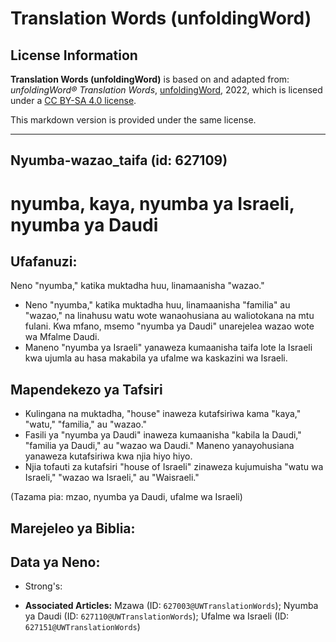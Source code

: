 # Translation Words (unfoldingWord)

## License Information

**Translation Words (unfoldingWord)** is based on and adapted from: _unfoldingWord® Translation Words_, [unfoldingWord](https://unfoldingword.org/utw), 2022, which is licensed under a [CC BY-SA 4.0 license](https://creativecommons.org/licenses/by-sa/4.0/legalcode.en).

This markdown version is provided under the same license.



--------------------------------

## Nyumba-wazao_taifa (id: 627109)

nyumba, kaya, nyumba ya Israeli, nyumba ya Daudi
================================================

Ufafanuzi:
----------

Neno "nyumba," katika muktadha huu, linamaanisha "wazao."

* Neno "nyumba," katika muktadha huu, linamaanisha "familia" au "wazao," na linahusu watu wote wanaohusiana au waliotokana na mtu fulani. Kwa mfano, msemo "nyumba ya Daudi" unarejelea wazao wote wa Mfalme Daudi.
* Maneno "nyumba ya Israeli" yanaweza kumaanisha taifa lote la Israeli kwa ujumla au hasa makabila ya ufalme wa kaskazini wa Israeli.

Mapendekezo ya Tafsiri
----------------------

* Kulingana na muktadha, "house" inaweza kutafsiriwa kama "kaya," "watu," "familia," au "wazao."
* Fasili ya "nyumba ya Daudi" inaweza kumaanisha "kabila la Daudi," "familia ya Daudi," au "wazao wa Daudi." Maneno yanayohusiana yanaweza kutafsiriwa kwa njia hiyo hiyo.
* Njia tofauti za kutafsiri "house of Israeli" zinaweza kujumuisha "watu wa Israeli," "wazao wa Israeli," au "Waisraeli."

(Tazama pia: mzao, nyumba ya Daudi, ufalme wa Israeli)

Marejeleo ya Biblia:
--------------------

Data ya Neno:
-------------

* Strong's:

* **Associated Articles:** Mzawa (ID: `627003@UWTranslationWords`); Nyumba ya Daudi (ID: `627110@UWTranslationWords`); Ufalme wa Israeli (ID: `627151@UWTranslationWords`)

